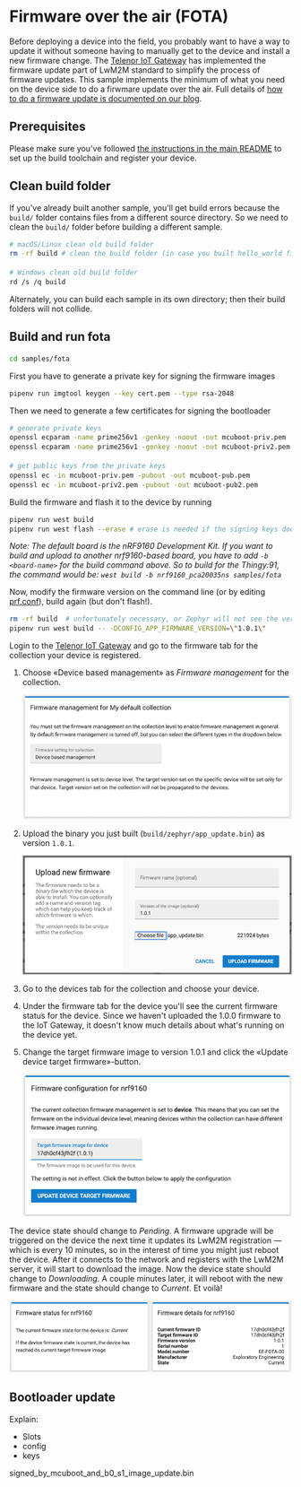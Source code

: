 # Firmware over the air (FOTA)

Before deploying a device into the field, you probably want to have a way to update it without someone having to manually get to the device and install a new firmware change. The [Telenor IoT Gateway](https://nbiot.engineering/) has implemented the firmware update part of LwM2M standard to simplify the process of firmware updates. This sample implements the minimum of what you need on the device side to do a firwmare update over the air. Full details of [how to do a firmware update is documented on our blog](https://blog.exploratory.engineering/post/something-in-the-air/).

## Prerequisites

Please make sure you've followed [the instructions in the main README](../../README.md) to set up the build toolchain and register your device.

## Clean build folder

If you've already built another sample, you'll get build errors because the `build/` folder contains files from a different source directory. So we need to clean the `build/` folder before building a different sample.

```sh
# macOS/Linux clean old build folder
rm -rf build # clean the build folder (in case you built hello_world first)

# Windows clean old build folder
rd /s /q build
```

Alternately, you can build each sample in its own directory; then their build folders will not collide.

## Build and run fota

```sh
cd samples/fota
```

First you have to generate a private key for signing the firmware images

```sh
pipenv run imgtool keygen --key cert.pem --type rsa-2048
```

Then we need to generate a few certificates for signing the bootloader

```sh
# generate private keys
openssl ecparam -name prime256v1 -genkey -noout -out mcuboot-priv.pem
openssl ecparam -name prime256v1 -genkey -noout -out mcuboot-priv2.pem

# get public keys from the private keys
openssl ec -in mcuboot-priv.pem -pubout -out mcuboot-pub.pem
openssl ec -in mcuboot-priv2.pem -pubout -out mcuboot-pub2.pem
```

Build the firmware and flash it to the device by running

```sh
pipenv run west build
pipenv run west flash --erase # erase is needed if the signing keys doesn't match the public keys in the OTP
```

_Note: The default board is the nRF9160 Development Kit. If you want to build and upload to another nrf9160-based board, you have to add `-b <board-name>` for the build command above. So to build for the Thingy:91, the command would be: `west build -b nrf9160_pca20035ns samples/fota`_

Now, modify the firmware version on the command line (or by editing [prf.conf](prj.conf)), build again (but don't flash!).

```sh
rm -rf build  # unfortunately necessary, or Zephyr will not see the version change
pipenv run west build -- -DCONFIG_APP_FIRMWARE_VERSION=\"1.0.1\"
```

Login to the [Telenor IoT Gateway](https://nbiot.engineering/) and go to the firmware tab for the collection your device is registered.

1. Choose «Device based management» as _Firmware management_ for the collection.

    ![Firmware management screenshot](img/management.png)

1. Upload the binary you just built (`build/zephyr/app_update.bin`) as version `1.0.1`.

    ![Upload screenshot](img/upload.png)


1. Go to the devices tab for the collection and choose your device.
1. Under the firmware tab for the device you'll see the current firmware status for the device. Since we haven't uploaded the 1.0.0 firmware to the IoT Gateway, it doesn't know much details about what's running on the device yet.
1. Change the target firmware image to version 1.0.1 and click the «Update device target firmware»-button.

    ![Firmware target screenshot](img/target.png)

The device state should change to *Pending*. A firmware upgrade will be triggered on the device the next time it updates its LwM2M registration — which is every 10 minutes, so in the interest of time you might just reboot the device. After it connects to the network and registers with the LwM2M server, it will start to download the image. Now the device state should change to *Downloading*. A couple minutes later, it will reboot with the new firmware and the state should change to *Current*. Et voilà!

![Firmware details screenshot](img/details.png)

## Bootloader update

Explain:
- Slots
- config
- keys

signed_by_mcuboot_and_b0_s1_image_update.bin
